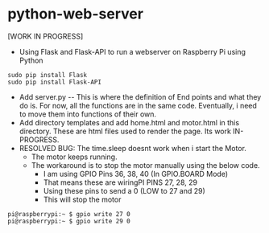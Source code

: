 # python-web-server
[WORK IN PROGRESS]

* Using Flask and Flask-API to run a webserver on Raspberry Pi using Python

```
sudo pip install Flask
sudo pip install Flask-API
```

* Add server.py -- This is where the definition of End points and what they do is. For now, all the functions are in the same code. Eventually, i need to move them into functions of their own.
* Add directory templates and add home.html and motor.html in this directory. These are html files used to render the page. Its work IN-PROGRESS.
* RESOLVED BUG: The time.sleep doesnt work when i start the Motor. 
    * The motor keeps running. 
    * The workaround is to stop the motor manually using the below code. 
        * I am using GPIO Pins 36, 38, 40 (In GPIO.BOARD Mode)
        * That means these are wiringPI PINS 27, 28, 29 
        * Using these pins to send a 0 (LOW to 27 and 29)
        * This will stop the motor

```
pi@raspberrypi:~ $ gpio write 27 0
pi@raspberrypi:~ $ gpio write 29 0
```
